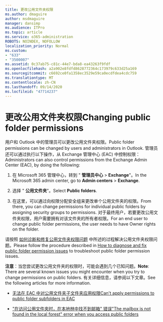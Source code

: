 ```yaml
---
title: 更改公用文件夹权限
ms.author: dmaguire
author: msdmaguire
manager: dansimp
ms.audience: ITPro
ms.topic: article
ms.service: o365-administration
ROBOTS: NOINDEX, NOFOLLOW
localization_priority: Normal
ms.custom:
- "633"
- "3500007"
ms.assetid: 0c37ab75-c81c-44e7-bda8-ea43263f9fdf
ms.openlocfilehash: a2a902e8fdfd8628772364c173979c633d25a169
ms.sourcegitcommit: c6692ce0fa1358ec3529e59ca0ecdfdea4cdc759
ms.translationtype: MT
ms.contentlocale: zh-CN
ms.lasthandoff: 09/14/2020
ms.locfileid: "47714237"
---
```

# <a name="changing-public-folder-permissions"></a><span data-ttu-id="75d5e-102">更改公用文件夹权限</span><span class="sxs-lookup"><span data-stu-id="75d5e-102">Changing public folder permissions</span></span>

<span data-ttu-id="75d5e-103">用户和 Outlook 中的管理员可以更改公用文件夹权限。</span><span class="sxs-lookup"><span data-stu-id="75d5e-103">Public folder permissions can be changed by users and administrators in Outlook.</span></span> <span data-ttu-id="75d5e-104">管理员还可以通过执行以下操作，从 Exchange 管理中心 (EAC) 中控制权限：</span><span class="sxs-lookup"><span data-stu-id="75d5e-104">Administrators can also control permissions from the Exchange Admin Center (EAC), by doing the following:</span></span>
  
1. <span data-ttu-id="75d5e-105">在 Microsoft 365 管理中心，转到 " **管理员中心** \> **Exchange**"。</span><span class="sxs-lookup"><span data-stu-id="75d5e-105">In the Microsoft 365 admin center, go to **Admin centers** \> **Exchange**.</span></span>

2. <span data-ttu-id="75d5e-106">选择 " **公用文件夹**"。</span><span class="sxs-lookup"><span data-stu-id="75d5e-106">Select **Public folders**.</span></span>

3. <span data-ttu-id="75d5e-107">在这里，可以通过向权限分配安全组来更改单个公用文件夹的权限。</span><span class="sxs-lookup"><span data-stu-id="75d5e-107">From there, you can change permissions for individual public folders by assigning security groups to permissions.</span></span> <span data-ttu-id="75d5e-108">对于最终用户，若要更改公用文件夹权限，用户需要拥有对该文件夹的所有者权限。</span><span class="sxs-lookup"><span data-stu-id="75d5e-108">For an end user to change public folder permissions, the user needs to have Owner rights on the folder.</span></span>

<span data-ttu-id="75d5e-109">请按照 [如何诊断和修复公用文件夹权限问题](https://docs.microsoft.com/exchange/troubleshoot/public-folders/public-folder-permission-issues) 中所述的过程解决公用文件夹权限问题。</span><span class="sxs-lookup"><span data-stu-id="75d5e-109">Please follow the procedure described in [How to diagnose and fix public folder permission issues](https://docs.microsoft.com/exchange/troubleshoot/public-folders/public-folder-permission-issues) to troubleshoot public folder permission issues.</span></span>

<span data-ttu-id="75d5e-110">**注意**：当您尝试更改公用文件夹的权限时，可能会遇到几个已知问题。</span><span class="sxs-lookup"><span data-stu-id="75d5e-110">**Note**: There are several known issues you might encounter when you try to change permissions on public folders.</span></span> <span data-ttu-id="75d5e-111">有关详细信息，请参阅以下文章。</span><span class="sxs-lookup"><span data-stu-id="75d5e-111">See the following articles for more information.</span></span>

- [<span data-ttu-id="75d5e-112">无法在 EAC 中对公用文件夹子文件夹应用权限</span><span class="sxs-lookup"><span data-stu-id="75d5e-112">Can't apply permissions to public folder subfolders in EAC</span></span>](https://docs.microsoft.com/exchange/troubleshoot/public-folders/can%E2%80%99t-apply-permissions-public-folder-subfolders)

- [<span data-ttu-id="75d5e-113">"在访问公用文件夹时，在本地林中找不到邮箱" 错误</span><span class="sxs-lookup"><span data-stu-id="75d5e-113">"The mailbox is not found in the local forest" error when you access public folders</span></span>](https://docs.microsoft.com/exchange/troubleshoot/public-folders/mailbox-not-found-local-forest-public-folder)
